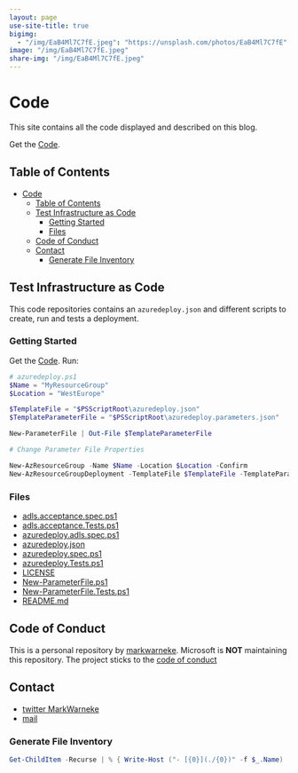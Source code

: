 ```yaml
---
layout: page
use-site-title: true
bigimg:
  - "/img/EaB4Ml7C7fE.jpeg": "https://unsplash.com/photos/EaB4Ml7C7fE"
image: "/img/EaB4Ml7C7fE.jpeg"
share-img: "/img/EaB4Ml7C7fE.jpeg"
---
```


# Code

This site contains all the code displayed and described on this blog.

Get the [Code](https://github.com/MarkWarneke/markwarneke.github.io/tree/master/code).

## Table of Contents

- [Code](#code)
  - [Table of Contents](#table-of-contents)
  - [Test Infrastructure as Code](#test-infrastructure-as-code)
    - [Getting Started](#getting-started)
    - [Files](#files)
  - [Code of Conduct](#code-of-conduct)
  - [Contact](#contact)
    - [Generate File Inventory](#generate-file-inventory)

## Test Infrastructure as Code

This code repositories contains an `azuredeploy.json` and different scripts to create, run and tests a deployment.

### Getting Started

Get the [Code](https://github.com/MarkWarneke/markwarneke.github.io/tree/master/code).
Run:

```powershell
# azuredeploy.ps1
$Name = "MyResourceGroup"
$Location = "WestEurope"

$TemplateFile = "$PSScriptRoot\azuredeploy.json"
$TemplateParameterFile = "$PSScriptRoot\azuredeploy.parameters.json"

New-ParameterFile | Out-File $TemplateParameterFile

# Change Parameter File Properties

New-AzResourceGroup -Name $Name -Location $Location -Confirm
New-AzResourceGroupDeployment -TemplateFile $TemplateFile -TemplateParameterFile $TemplateParameterFile -Verbose
```

### Files

- [adls.acceptance.spec.ps1](./adls.acceptance.spec.ps1)
- [adls.acceptance.Tests.ps1](./adls.acceptance.Tests.ps1)
- [azuredeploy.adls.spec.ps1](./azuredeploy.adls.spec.ps1)
- [azuredeploy.json](./azuredeploy.json)
- [azuredeploy.spec.ps1](./azuredeploy.spec.ps1)
- [azuredeploy.Tests.ps1](./azuredeploy.Tests.ps1)
- [LICENSE](./LICENSE)
- [New-ParameterFile.ps1](./New-ParameterFile.ps1)
- [New-ParameterFile.Tests.ps1](./New-ParameterFile.Tests.ps1)
- [README.md](./README.md)

## Code of Conduct

This is a personal repository by [markwarneke](https://github.com/markwarneke).
Microsoft is **NOT** maintaining this repository.
The project sticks to the [code of conduct](https://microsoft.github.io/codeofconduct/)

## Contact

- [twitter MarkWarneke](https://twitter.com/MarkWarneke)
- [mail](mailto:mark.warneke@microsoft.com)

### Generate File Inventory

```powershell
Get-ChildItem -Recurse | % { Write-Host ("- [{0}](./{0})" -f $_.Name)  }
```
